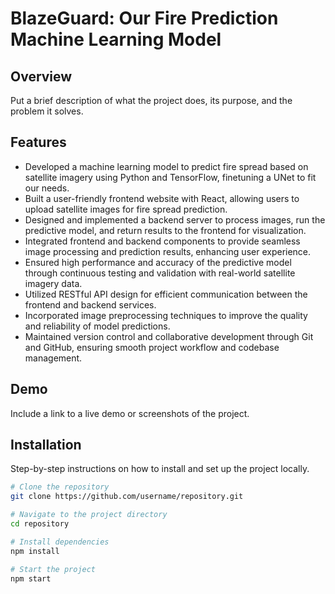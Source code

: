 # BlazeGuard: Our Fire Prediction Machine Learning Model 

## Overview
Put a brief description of what the project does, its purpose, and the problem it solves.

## Features
- Developed a machine learning model to predict fire spread based on satellite imagery using Python and TensorFlow, finetuning a UNet to fit our needs.
- Built a user-friendly frontend website with React, allowing users to upload satellite images for fire spread prediction.
- Designed and implemented a backend server to process images, run the predictive model, and return results to the frontend for visualization.
- Integrated frontend and backend components to provide seamless image processing and prediction results, enhancing user experience.
- Ensured high performance and accuracy of the predictive model through continuous testing and validation with real-world satellite imagery data.
- Utilized RESTful API design for efficient communication between the frontend and backend services.
- Incorporated image preprocessing techniques to improve the quality and reliability of model predictions.
- Maintained version control and collaborative development through Git and GitHub, ensuring smooth project workflow and codebase management.

## Demo
Include a link to a live demo or screenshots of the project.

## Installation
Step-by-step instructions on how to install and set up the project locally.

```bash
# Clone the repository
git clone https://github.com/username/repository.git

# Navigate to the project directory
cd repository

# Install dependencies
npm install

# Start the project
npm start
